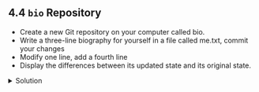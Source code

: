 
## 4.4 ```bio``` Repository

- Create a new Git repository on your computer called bio.
- Write a three-line biography for yourself in a file called me.txt, commit your changes
- Modify one line, add a fourth line
- Display the differences between its updated state and its original state.

<details>
  <summary>
Solution
  </summary>

If needed, move out of the ```recipes``` folder:

  ```bash
$ cd ..
  ```

Create a new folder called ```bio``` and ‘move’ into it:

  ```bash
$ mkdir bio
$ cd bio
  ```

Initialise git:

```bash
  $ git init
  ```

Create your biography file ```me.txt``` using ```nano``` or another text editor. Once in place, add and commit it to the repository:

  ```bash
$ git add me.txt
$ git commit -m "Add biography file"
  ```

Modify the file as described (modify one line, add a fourth line). To display the differences between its updated state and its original state, use ```git diff```:

  ```bash
$ git diff me.txt
  ```
  
 [Episode 5 image 1](episode5_img1.md)

